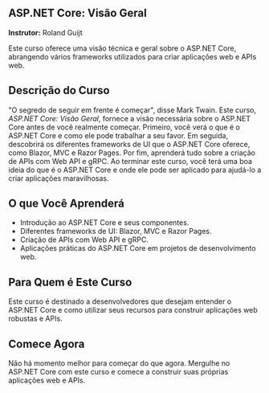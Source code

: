 <h2>ASP.NET Core: Visão Geral</h2>
<p><strong>Instrutor:</strong> Roland Guijt</p>
<p>Este curso oferece uma visão técnica e geral sobre o ASP.NET Core, abrangendo vários frameworks utilizados para criar aplicações web e APIs web.</p>

<h2>Descrição do Curso</h2>
<p>"O segredo de seguir em frente é começar", disse Mark Twain. Este curso, <em>ASP.NET Core: Visão Geral</em>, fornece a visão necessária sobre o ASP.NET Core antes de você realmente começar. Primeiro, você verá o que é o ASP.NET Core e como ele pode trabalhar a seu favor. Em seguida, descobrirá os diferentes frameworks de UI que o ASP.NET Core oferece, como Blazor, MVC e Razor Pages. Por fim, aprenderá tudo sobre a criação de APIs com Web API e gRPC. Ao terminar este curso, você terá uma boa ideia do que é o ASP.NET Core e onde ele pode ser aplicado para ajudá-lo a criar aplicações maravilhosas.</p>

<h2>O que Você Aprenderá</h2>
<ul>
    <li>Introdução ao ASP.NET Core e seus componentes.</li>
    <li>Diferentes frameworks de UI: Blazor, MVC e Razor Pages.</li>
    <li>Criação de APIs com Web API e gRPC.</li>
    <li>Aplicações práticas do ASP.NET Core em projetos de desenvolvimento web.</li>
</ul>

<h2>Para Quem é Este Curso</h2>
<p>Este curso é destinado a desenvolvedores que desejam entender o ASP.NET Core e como utilizar seus recursos para construir aplicações web robustas e APIs.</p>

<h2>Comece Agora</h2>
<p>Não há momento melhor para começar do que agora. Mergulhe no ASP.NET Core com este curso e comece a construir suas próprias aplicações web e APIs.</p>